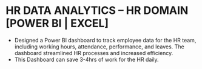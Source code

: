 # HR DATA ANALYTICS – HR DOMAIN [POWER BI | EXCEL]
-	Designed a Power BI dashboard to track employee data for the HR team, including working hours, attendance, performance, and leaves. The dashboard streamlined HR processes and increased efficiency.
-	This Dashboard can save 3-4hrs of work for the HR daily.
